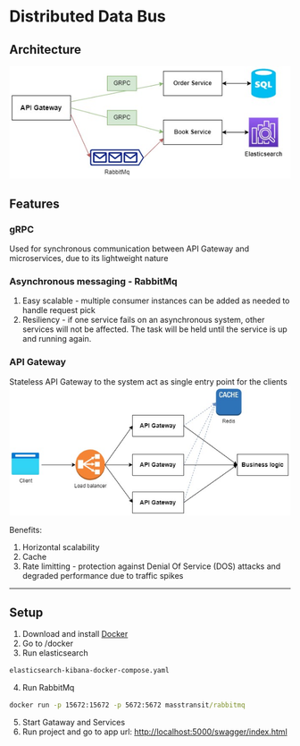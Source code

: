 # Distributed Data Bus

## Architecture
![Architecture](https://github.com/gs1993/DistributedDataBus/blob/master/docs/Architecture.jpg)

## Features

### gRPC
Used for synchronous communication between API Gateway and microservices, due to its lightweight nature

### Asynchronous messaging - RabbitMq
1. Easy scalable - multiple consumer instances can be added as needed to handle request pick
1. Resiliency - if one service fails on an asynchronous system,  other services will not be affected. The task will be held until the service is up and running again.

### API Gateway
Stateless API Gateway to the system act as single entry point for the clients
![ApiGateway](https://github.com/gs1993/DistributedDataBus/blob/master/docs/ApiGateway.jpg)

Benefits:
1. Horizontal scalability
2. Cache
3. Rate limitting - protection against Denial Of Service (DOS) attacks and degraded performance due to traffic spikes

--------------

## Setup

1. Download and install [Docker](https://docs.docker.com/get-docker/)
2. Go to /docker
3. Run elasticsearch
```cmd
elasticsearch-kibana-docker-compose.yaml
```
4. Run RabbitMq
```cmd
docker run -p 15672:15672 -p 5672:5672 masstransit/rabbitmq
```
5. Start Gataway and Services
5. Run project and go to app url: [http://localhost:5000/swagger/index.html](http://localhost:5000/swagger/index.html)
